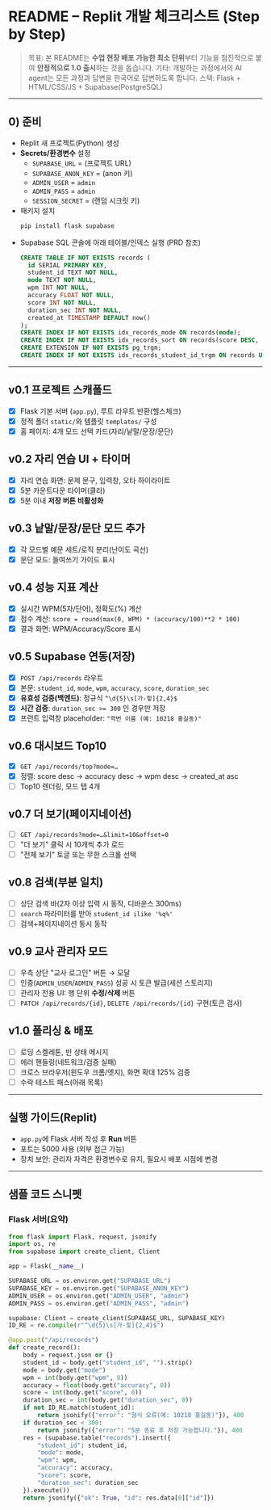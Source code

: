 # README – Replit 개발 체크리스트 (Step by Step)

> 목표: 본 README는 **수업 현장 배포 가능한 최소 단위**부터 기능을 점진적으로 붙여 **안정적으로 1.0 출시**하는 것을 돕습니다.
> 기타: 개발하는 과정에서의 AI agent는 모든 과정과 답변을 한국어로 답변하도록 합니다.
> 스택: Flask + HTML/CSS/JS + Supabase(PostgreSQL)

---

## 0) 준비
- Replit 새 프로젝트(Python) 생성
- **Secrets/환경변수** 설정
  - `SUPABASE_URL` = (프로젝트 URL)
  - `SUPABASE_ANON_KEY` = (anon 키)
  - `ADMIN_USER` = `admin`
  - `ADMIN_PASS` = `admin`
  - `SESSION_SECRET` = (랜덤 시크릿 키)
- 패키지 설치
  ```bash
  pip install flask supabase
  ```
- Supabase SQL 콘솔에 아래 테이블/인덱스 실행 (PRD 참조)
  ```sql
  CREATE TABLE IF NOT EXISTS records (
    id SERIAL PRIMARY KEY,
    student_id TEXT NOT NULL,
    mode TEXT NOT NULL,
    wpm INT NOT NULL,
    accuracy FLOAT NOT NULL,
    score INT NOT NULL,
    duration_sec INT NOT NULL,
    created_at TIMESTAMP DEFAULT now()
  );
  CREATE INDEX IF NOT EXISTS idx_records_mode ON records(mode);
  CREATE INDEX IF NOT EXISTS idx_records_sort ON records(score DESC, accuracy DESC, wpm DESC, created_at ASC);
  CREATE EXTENSION IF NOT EXISTS pg_trgm;
  CREATE INDEX IF NOT EXISTS idx_records_student_id_trgm ON records USING gin (student_id gin_trgm_ops);
  ```

---

## v0.1 프로젝트 스캐폴드
- [x] Flask 기본 서버 (`app.py`), 루트 라우트 반환(헬스체크)
- [x] 정적 폴더 `static/`와 템플릿 `templates/` 구성
- [x] 홈 페이지: 4개 모드 선택 카드(자리/낱말/문장/문단)

## v0.2 자리 연습 UI + 타이머
- [x] 자리 연습 화면: 문제 문구, 입력창, 오타 하이라이트
- [x] 5분 카운트다운 타이머(클라)
- [x] 5분 이내 **저장 버튼 비활성화**

## v0.3 낱말/문장/문단 모드 추가
- [x] 각 모드별 예문 세트/로직 분리(난이도 곡선)
- [x] 문단 모드: 들여쓰기 가이드 표시

## v0.4 성능 지표 계산
- [x] 실시간 WPM(5자/단어), 정확도(%) 계산
- [x] 점수 계산: `score = round(max(0, WPM) * (accuracy/100)**2 * 100)`
- [x] 결과 화면: WPM/Accuracy/Score 표시

## v0.5 Supabase 연동(저장)
- [x] `POST /api/records` 라우트
- [x] 본문: `student_id`, `mode`, `wpm`, `accuracy`, `score`, `duration_sec`
- [x] **유효성 검증(백엔드)**: 정규식 `^\d{5}\s[가-힣]{2,4}$`
- [x] **시간 검증**: `duration_sec >= 300` 인 경우만 저장
- [x] 프런트 입력창 placeholder: `"학번 이름 (예: 10218 홍길동)"`

## v0.6 대시보드 Top10
- [x] `GET /api/records/top?mode=…`
- [x] 정렬: score desc → accuracy desc → wpm desc → created_at asc
- [ ] Top10 렌더링, 모드 탭 4개

## v0.7 더 보기(페이지네이션)
- [ ] `GET /api/records?mode=…&limit=10&offset=0`
- [ ] "더 보기" 클릭 시 10개씩 추가 로드
- [ ] "전체 보기" 토글 또는 무한 스크롤 선택

## v0.8 검색(부분 일치)
- [ ] 상단 검색 바(2자 이상 입력 시 동작, 디바운스 300ms)
- [ ] `search` 파라미터를 받아 `student_id ilike '%q%'`
- [ ] 검색+페이지네이션 동시 동작

## v0.9 교사 관리자 모드
- [ ] 우측 상단 "교사 로그인" 버튼 → 모달
- [ ] 인증(`ADMIN_USER`/`ADMIN_PASS`) 성공 시 토큰 발급(세션 스토리지)
- [ ] 관리자 전용 UI: 행 단위 **수정/삭제** 버튼
- [ ] `PATCH /api/records/{id}`, `DELETE /api/records/{id}` 구현(토큰 검사)

## v1.0 폴리싱 & 배포
- [ ] 로딩 스켈레톤, 빈 상태 메시지
- [ ] 에러 핸들링(네트워크/검증 실패)
- [ ] 크로스 브라우저(윈도우 크롬/엣지), 화면 확대 125% 검증
- [ ] 수락 테스트 패스(아래 목록)

---

## 실행 가이드(Replit)
- `app.py`에 Flask 서버 작성 후 **Run** 버튼
- 포트는 5000 사용 (외부 접근 가능)
- 장치 보안: 관리자 자격은 환경변수로 유지, 필요시 배포 시점에 변경

---

## 샘플 코드 스니펫

### Flask 서버(요약)
```python
from flask import Flask, request, jsonify
import os, re
from supabase import create_client, Client

app = Flask(__name__)

SUPABASE_URL = os.environ.get("SUPABASE_URL")
SUPABASE_KEY = os.environ.get("SUPABASE_ANON_KEY")
ADMIN_USER = os.environ.get("ADMIN_USER", "admin")
ADMIN_PASS = os.environ.get("ADMIN_PASS", "admin")

supabase: Client = create_client(SUPABASE_URL, SUPABASE_KEY)
ID_RE = re.compile(r"^\d{5}\s[가-힣]{2,4}$")

@app.post("/api/records")
def create_record():
    body = request.json or {}
    student_id = body.get("student_id", "").strip()
    mode = body.get("mode")
    wpm = int(body.get("wpm", 0))
    accuracy = float(body.get("accuracy", 0))
    score = int(body.get("score", 0))
    duration_sec = int(body.get("duration_sec", 0))
    if not ID_RE.match(student_id):
        return jsonify({"error": "형식 오류(예: 10218 홍길동)"}), 400
    if duration_sec < 300:
        return jsonify({"error": "5분 종료 후 저장 가능합니다."}), 400
    res = (supabase.table("records").insert({
        "student_id": student_id,
        "mode": mode,
        "wpm": wpm,
        "accuracy": accuracy,
        "score": score,
        "duration_sec": duration_sec
    }).execute())
    return jsonify({"ok": True, "id": res.data[0]["id"]})
